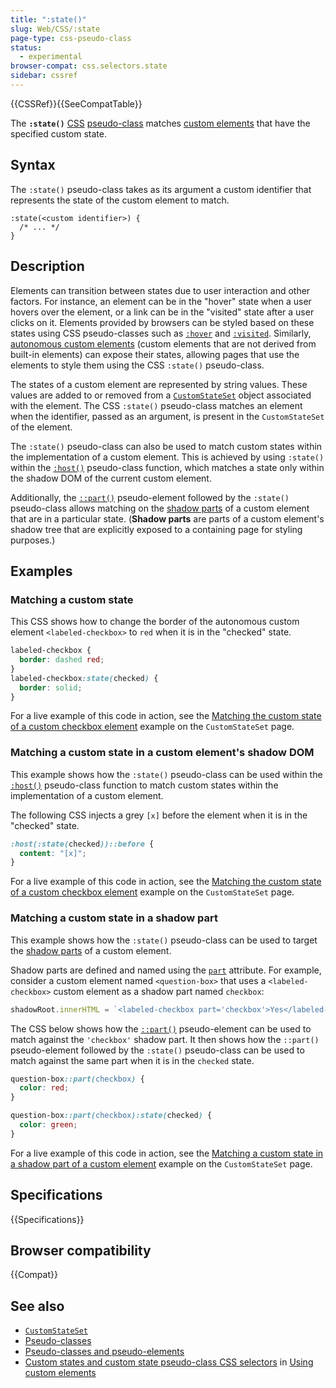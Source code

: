 ```yaml
---
title: ":state()"
slug: Web/CSS/:state
page-type: css-pseudo-class
status:
  - experimental
browser-compat: css.selectors.state
sidebar: cssref
---
```


{{CSSRef}}{{SeeCompatTable}}

The **`:state()`** [CSS](/en-US/docs/Web/CSS) [pseudo-class](/en-US/docs/Web/CSS/Pseudo-classes) matches [custom elements](/en-US/docs/Web/API/Web_components/Using_custom_elements) that have the specified custom state.

## Syntax

The `:state()` pseudo-class takes as its argument a custom identifier that represents the state of the custom element to match.

```css-nolint
:state(<custom identifier>) {
  /* ... */
}
```

## Description

Elements can transition between states due to user interaction and other factors.
For instance, an element can be in the "hover" state when a user hovers over the element, or a link can be in the "visited" state after a user clicks on it.
Elements provided by browsers can be styled based on these states using CSS pseudo-classes such as [`:hover`](/en-US/docs/Web/CSS/:hover) and [`:visited`](/en-US/docs/Web/CSS/:visited).
Similarly, [autonomous custom elements](/en-US/docs/Web/API/Web_components/Using_custom_elements#types_of_custom_element) (custom elements that are not derived from built-in elements) can expose their states, allowing pages that use the elements to style them using the CSS `:state()` pseudo-class.

The states of a custom element are represented by string values.
These values are added to or removed from a [`CustomStateSet`](/en-US/docs/Web/API/CustomStateSet) object associated with the element.
The CSS `:state()` pseudo-class matches an element when the identifier, passed as an argument, is present in the `CustomStateSet` of the element.

The `:state()` pseudo-class can also be used to match custom states within the implementation of a custom element.
This is achieved by using `:state()` within the [`:host()`](/en-US/docs/Web/CSS/:host_function) pseudo-class function, which matches a state only within the shadow DOM of the current custom element.

Additionally, the [`::part()`](/en-US/docs/Web/CSS/::part) pseudo-element followed by the `:state()` pseudo-class allows matching on the [shadow parts](/en-US/docs/Web/CSS/CSS_shadow_parts) of a custom element that are in a particular state. (**Shadow parts** are parts of a custom element's shadow tree that are explicitly exposed to a containing page for styling purposes.)

## Examples

### Matching a custom state

This CSS shows how to change the border of the autonomous custom element `<labeled-checkbox>` to `red` when it is in the "checked" state.

```css
labeled-checkbox {
  border: dashed red;
}
labeled-checkbox:state(checked) {
  border: solid;
}
```

For a live example of this code in action, see the [Matching the custom state of a custom checkbox element](/en-US/docs/Web/API/CustomStateSet#matching_the_custom_state_of_a_custom_checkbox_element) example on the `CustomStateSet` page.

### Matching a custom state in a custom element's shadow DOM

This example shows how the `:state()` pseudo-class can be used within the [`:host()`](/en-US/docs/Web/CSS/:host_function) pseudo-class function to match custom states within the implementation of a custom element.

The following CSS injects a grey `[x]` before the element when it is in the "checked" state.

```css
:host(:state(checked))::before {
  content: "[x]";
}
```

For a live example of this code in action, see the [Matching the custom state of a custom checkbox element](/en-US/docs/Web/API/CustomStateSet#matching_the_custom_state_of_a_custom_checkbox_element) example on the `CustomStateSet` page.

### Matching a custom state in a shadow part

This example shows how the `:state()` pseudo-class can be used to target the [shadow parts](/en-US/docs/Web/CSS/CSS_shadow_parts) of a custom element.

Shadow parts are defined and named using the [`part`](/en-US/docs/Web/HTML/Global_attributes#part) attribute.
For example, consider a custom element named `<question-box>` that uses a `<labeled-checkbox>` custom element as a shadow part named `checkbox`:

```js
shadowRoot.innerHTML = `<labeled-checkbox part='checkbox'>Yes</labeled-checkbox>`;
```

The CSS below shows how the [`::part()`](/en-US/docs/Web/CSS/::part) pseudo-element can be used to match against the `'checkbox'` shadow part.
It then shows how the `::part()` pseudo-element followed by the `:state()` pseudo-class can be used to match against the same part when it is in the `checked` state.

```css
question-box::part(checkbox) {
  color: red;
}

question-box::part(checkbox):state(checked) {
  color: green;
}
```

For a live example of this code in action, see the [Matching a custom state in a shadow part of a custom element](/en-US/docs/Web/API/CustomStateSet#matching_a_custom_state_in_a_shadow_part_of_a_custom_element) example on the `CustomStateSet` page.

## Specifications

{{Specifications}}

## Browser compatibility

{{Compat}}

## See also

- [`CustomStateSet`](/en-US/docs/Web/API/CustomStateSet)
- [Pseudo-classes](/en-US/docs/Web/CSS/Pseudo-classes)
- [Pseudo-classes and pseudo-elements](/en-US/docs/Learn/CSS/Building_blocks/Selectors/Pseudo-classes_and_pseudo-elements)
- [Custom states and custom state pseudo-class CSS selectors](/en-US/docs/Web/API/Web_components/Using_custom_elements#custom_states_and_custom_state_pseudo-class_css_selectors) in [Using custom elements](/en-US/docs/Web/API/Web_components/Using_custom_elements)
